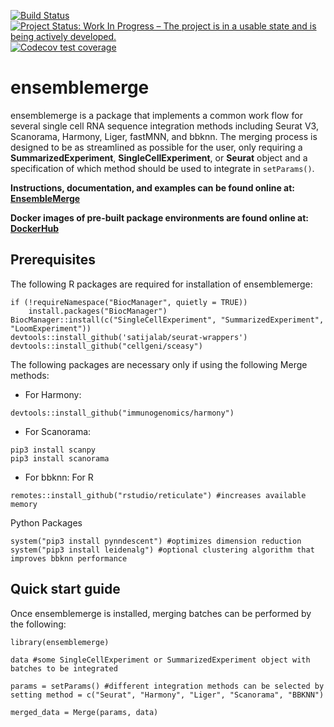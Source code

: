 <!-- badges: start -->
[![Build Status](https://travis-ci.com/erikjskie/ensemblemerge.svg?token=TzArZ5EDidamcqdAtCie&branch=main)](https://travis-ci.com/github/erikjskie/ensemblemerge)
[![Project Status: Work In Progress – The project is in a usable state and is being actively developed.](https://www.repostatus.org/badges/latest/wip.svg)](https://www.repostatus.org/#wip)
[![Codecov test coverage](https://codecov.io/gh/erikjskie/ensemblmerge/branch/main/graph/badge.svg)](https://codecov.io/gh/erikjskie/ensemblmerge?branch=main)
<!-- badges: end -->

# ensemblemerge
ensemblemerge is a package that implements a common work flow for several single cell RNA sequence integration methods including Seurat V3, Scanorama, Harmony, Liger, fastMNN, and bbknn. The merging process is designed to be as streamlined as possible for the user, only requiring a **SummarizedExperiment**, **SingleCellExperiment**, or **Seurat** object and a specification of which method should be used to integrate in `setParams()`.

**Instructions, documentation, and examples can be found online at: [EnsembleMerge](https://erikjskie.github.io/packages/ensemblemerge/)**

**Docker images of pre-built package environments are found online at: [DockerHub](https://hub.docker.com/repository/docker/skiex003/ensemblemerge)**

## Prerequisites
The following R packages are required for installation of ensemblemerge:

```{R}
if (!requireNamespace("BiocManager", quietly = TRUE))
    install.packages("BiocManager")
BiocManager::install(c("SingleCellExperiment", "SummarizedExperiment", "LoomExperiment"))
devtools::install_github('satijalab/seurat-wrappers')
devtools::install_github("cellgeni/sceasy")
```

The following packages are necessary only if using the following Merge methods:
  * For Harmony:
  ```{R}
  devtools::install_github("immunogenomics/harmony")
  ```
  * For Scanorama:
  ```{Python}
  pip3 install scanpy
  pip3 install scanorama
  ```
  * For bbknn:
  For R
  ```{R}
  remotes::install_github("rstudio/reticulate") #increases available memory
  ```
  Python Packages
  ```{Python}
  system("pip3 install pynndescent") #optimizes dimension reduction
  system("pip3 install leidenalg") #optional clustering algorithm that improves bbknn performance
  ```
## Quick start guide

Once ensemblemerge is installed, merging batches can be performed by the following:

```{R}
library(ensemblemerge)

data #some SingleCellExperiment or SummarizedExperiment object with batches to be integrated

params = setParams() #different integration methods can be selected by setting method = c("Seurat", "Harmony", "Liger", "Scanorama", "BBKNN")

merged_data = Merge(params, data)
```

